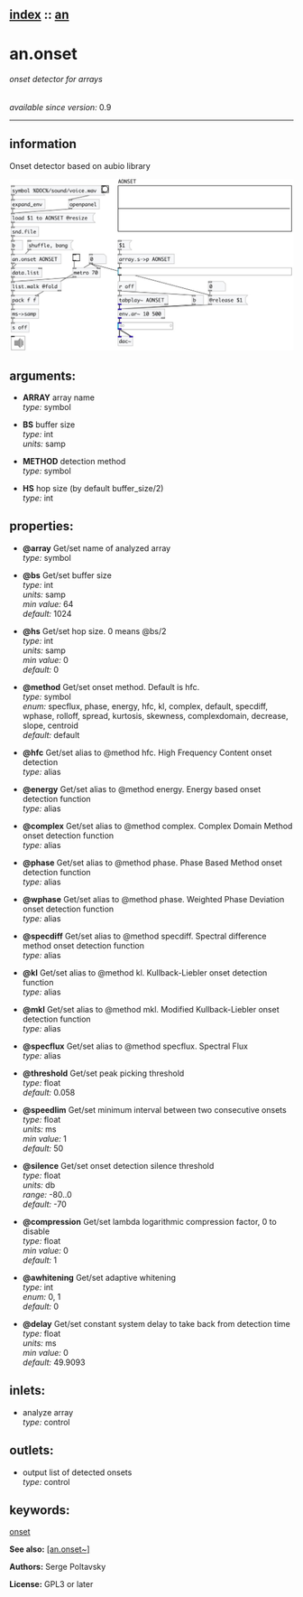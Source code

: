 [index](index.html) :: [an](category_an.html)
---

# an.onset

###### onset detector for arrays

*available since version:* 0.9

---


## information
Onset detector based on aubio library


[![example](../examples/img/an.onset.jpg)](../examples/pd/an.onset.pd)



## arguments:

* **ARRAY**
array name<br>
_type:_ symbol<br>

* **BS**
buffer size<br>
_type:_ int<br>
_units:_ samp<br>

* **METHOD**
detection method<br>
_type:_ symbol<br>

* **HS**
hop size (by default buffer_size/2)<br>
_type:_ int<br>





## properties:

* **@array** 
Get/set name of analyzed array<br>
_type:_ symbol<br>

* **@bs** 
Get/set buffer size<br>
_type:_ int<br>
_units:_ samp<br>
_min value:_ 64<br>
_default:_ 1024<br>

* **@hs** 
Get/set hop size. 0 means @bs/2<br>
_type:_ int<br>
_units:_ samp<br>
_min value:_ 0<br>
_default:_ 0<br>

* **@method** 
Get/set onset method. Default is hfc.<br>
_type:_ symbol<br>
_enum:_ specflux, phase, energy, hfc, kl, complex, default, specdiff, wphase, rolloff, spread, kurtosis, skewness, complexdomain, decrease, slope, centroid<br>
_default:_ default<br>

* **@hfc** 
Get/set alias to @method hfc. High Frequency Content onset detection<br>
_type:_ alias<br>

* **@energy** 
Get/set alias to @method energy. Energy based onset detection function<br>
_type:_ alias<br>

* **@complex** 
Get/set alias to @method complex. Complex Domain Method onset detection function<br>
_type:_ alias<br>

* **@phase** 
Get/set alias to @method phase. Phase Based Method onset detection function<br>
_type:_ alias<br>

* **@wphase** 
Get/set alias to @method phase. Weighted Phase Deviation onset detection function<br>
_type:_ alias<br>

* **@specdiff** 
Get/set alias to @method specdiff. Spectral difference method onset detection function<br>
_type:_ alias<br>

* **@kl** 
Get/set alias to @method kl. Kullback-Liebler onset detection function<br>
_type:_ alias<br>

* **@mkl** 
Get/set alias to @method mkl. Modified Kullback-Liebler onset detection function<br>
_type:_ alias<br>

* **@specflux** 
Get/set alias to @method specflux. Spectral Flux<br>
_type:_ alias<br>

* **@threshold** 
Get/set peak picking threshold<br>
_type:_ float<br>
_default:_ 0.058<br>

* **@speedlim** 
Get/set minimum interval between two consecutive onsets<br>
_type:_ float<br>
_units:_ ms<br>
_min value:_ 1<br>
_default:_ 50<br>

* **@silence** 
Get/set onset detection silence threshold<br>
_type:_ float<br>
_units:_ db<br>
_range:_ -80..0<br>
_default:_ -70<br>

* **@compression** 
Get/set lambda logarithmic compression factor, 0 to disable<br>
_type:_ float<br>
_min value:_ 0<br>
_default:_ 1<br>

* **@awhitening** 
Get/set adaptive whitening<br>
_type:_ int<br>
_enum:_ 0, 1<br>
_default:_ 0<br>

* **@delay** 
Get/set constant system delay to take back from detection time<br>
_type:_ float<br>
_units:_ ms<br>
_min value:_ 0<br>
_default:_ 49.9093<br>



## inlets:

* analyze array<br>
_type:_ control



## outlets:

* output list of detected onsets<br>
_type:_ control



## keywords:

[onset](keywords/onset.html)



**See also:**
[\[an.onset~\]](an.onset~.html)




**Authors:** Serge Poltavsky




**License:** GPL3 or later





